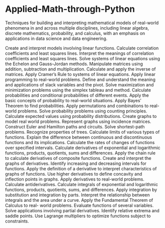 # Applied-Math-through-Python
Techniques for building and interpreting mathematical models of real-world phenomena in and across multiple disciplines, including linear algebra, discrete mathematics, probability, and calculus, with an emphasis on applications in data science and data engineering. 



Create and interpret models involving linear functions.
Calculate correlation coefficients and least squares lines.
Interpret the meanings of correlation coefficients and least squares lines.
Solve systems of linear equations using the Echelon and Gauss-Jordan methods.
Manipulate matrices using addition, subtraction and multiplication.
Calculate and apply the inverse of matrices.
Apply Cramer’s Rule to systems of linear equations.
Apply linear programming to real-world problems.
Define and understand the meaning and applications of slack variables and the pivot.
Solve maximization and minimization problems using the simplex tableau and method.
Calculate probabilities and conditional probabilities of different events.
Apply the basic concepts of probability to real-world situations.
Apply Bayes’ Theorem to find probabilities.
Apply permutations and combinations to real-world problems.
Solve probability problems using counting principles.
Calculate expected values using probability distributions.
Create graphs to model real world problems.
Represent graphs using incidence matrices.
Construct Euler and Hamilton paths and circuits.
Solve shortest-path problems.
Recognize properties of trees.
Calculate limits of various types of functions.
Explain the difference between continuous and discontinuous functions and its implications.
Calculate the rates of changes of functions over specified intervals.
Calculate derivatives of exponential and logarithmic functions, products, quotients, sums and differences.
Apply the chain rule to calculate derivatives of composite functions.
Create and interpret the graphs of derivatives.
Identify increasing and decreasing intervals for functions.
Apply the definition of a derivative to interpret characteristics of graphs of functions.
Use higher derivatives to define concavity and inflection points in graphs.
Apply derivatives to real-world problems.
Calculate antiderivatives.
Calculate integrals of exponential and logarithmic functions, products, quotients, sums, and differences.
Apply integration by substitution and integration by parts.
Interpret the relationship between integrals and the area under a curve.
Apply the Fundamental Theorem of Calculus to real- world problems.
Evaluate functions of several variables.
Solve applications involving partial derivatives.
Identify relative extrema and saddle points.
Use Lagrange multipliers to optimize functions subject to constraints.
